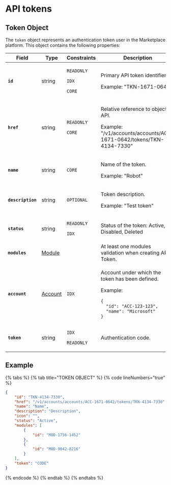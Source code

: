 # API tokens

## Token Object

The `token` object represents an authentication token user in the Marketplace platform. This object contains the following properties:

<table data-full-width="false"><thead><tr><th width="191">Field</th><th width="139">Type</th><th width="179">Constraints</th><th>Description</th></tr></thead><tbody><tr><td><strong><code>id</code></strong></td><td>string</td><td><p><code>READONLY</code> </p><p><code>IDX</code></p><p><code>CORE</code></p></td><td><p>Primary API token identifier. </p><p></p><p>Example: "TKN-1671-0642"</p></td></tr><tr><td><strong><code>href</code></strong></td><td>string</td><td><p><code>READONLY</code> </p><p><code>CORE</code></p></td><td><p>Relative reference to object on API. </p><p></p><p>Example:  "/v1/accounts/accounts/ACC-1671-0642/tokens/TKN-4134-7330"</p></td></tr><tr><td><strong><code>name</code></strong></td><td>string</td><td><code>CORE</code></td><td><p>Name of the token. </p><p></p><p>Example: "Robot"</p></td></tr><tr><td><strong><code>description</code></strong></td><td>string</td><td><code>OPTIONAL</code></td><td><p>Token description.  </p><p></p><p>Example: "Test token"</p></td></tr><tr><td><strong><code>status</code></strong></td><td>string</td><td><p><code>READONLY</code> </p><p><code>IDX</code></p></td><td>Status of the token: Active,  Disabled, Deleted</td></tr><tr><td><strong><code>modules</code></strong></td><td><a href="../module/#module-object">Module</a></td><td></td><td>At least one modules validation when creating API Token.</td></tr><tr><td><strong><code>account</code></strong></td><td><a href="../account/#account-object">Account</a></td><td><code>IDX</code> </td><td><p>Account under which the token has been defined. </p><p></p><p>Example:</p><pre class="language-json" data-overflow="wrap" data-line-numbers><code class="lang-json">{
  "id": "ACC-123-123",
  "name": "Microsoft"
}
</code></pre></td></tr><tr><td><strong><code>token</code></strong></td><td>string</td><td><p><code>IDX</code> </p><p><code>READONLY</code> </p></td><td>Authentication code.</td></tr></tbody></table>

## Example

{% tabs %}
{% tab title="TOKEN OBJECT" %}
{% code lineNumbers="true" %}
```json
{
    "id": "TKN-4134-7330",
    "href": "/v1/accounts/accounts/ACC-1671-0642/tokens/TKN-4134-7330",
    "name": "Name",
    "description": "Description",
    "icon": "",
    "status": "Active",
    "modules": [
        {
            "id": "MOD-1756-1452"
        },
        {
            "id": "MOD-9042-8216"
        }
    ],
    "token": "CODE"
}
```
{% endcode %}
{% endtab %}
{% endtabs %}

